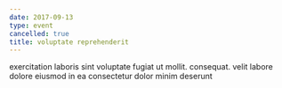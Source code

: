 ```yaml
---
date: 2017-09-13
type: event
cancelled: true
title: voluptate reprehenderit
---
```

exercitation laboris sint voluptate fugiat ut mollit. consequat. velit labore dolore eiusmod in ea consectetur dolor minim deserunt